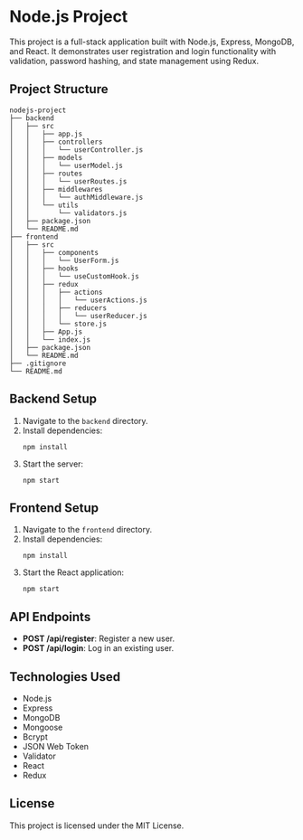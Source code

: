 # Node.js Project

This project is a full-stack application built with Node.js, Express, MongoDB, and React. It demonstrates user registration and login functionality with validation, password hashing, and state management using Redux.

## Project Structure

```
nodejs-project
├── backend
│   ├── src
│   │   ├── app.js
│   │   ├── controllers
│   │   │   └── userController.js
│   │   ├── models
│   │   │   └── userModel.js
│   │   ├── routes
│   │   │   └── userRoutes.js
│   │   ├── middlewares
│   │   │   └── authMiddleware.js
│   │   └── utils
│   │       └── validators.js
│   ├── package.json
│   └── README.md
├── frontend
│   ├── src
│   │   ├── components
│   │   │   └── UserForm.js
│   │   ├── hooks
│   │   │   └── useCustomHook.js
│   │   ├── redux
│   │   │   ├── actions
│   │   │   │   └── userActions.js
│   │   │   ├── reducers
│   │   │   │   └── userReducer.js
│   │   │   └── store.js
│   │   ├── App.js
│   │   └── index.js
│   ├── package.json
│   └── README.md
├── .gitignore
└── README.md
```

## Backend Setup

1. Navigate to the `backend` directory.
2. Install dependencies:
   ```
   npm install
   ```
3. Start the server:
   ```
   npm start
   ```

## Frontend Setup

1. Navigate to the `frontend` directory.
2. Install dependencies:
   ```
   npm install
   ```
3. Start the React application:
   ```
   npm start
   ```

## API Endpoints

- **POST /api/register**: Register a new user.
- **POST /api/login**: Log in an existing user.

## Technologies Used

- Node.js
- Express
- MongoDB
- Mongoose
- Bcrypt
- JSON Web Token
- Validator
- React
- Redux

## License

This project is licensed under the MIT License.
